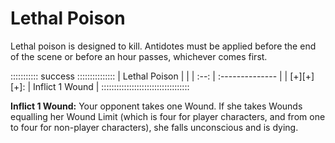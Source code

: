 # Lethal Poison 

Lethal poison is designed to kill. Antidotes must be applied before the
end of the scene or before an hour passes, whichever comes first.

::::::::::: success :::::::::::::::
| Lethal Poison |                 | 
| :--:          | :-------------- |
| [+][+][+]:    | Inflict 1 Wound |
:::::::::::::::::::::::::::::::::::

**Inflict 1 Wound:** Your opponent takes one Wound. If she takes Wounds
equalling her Wound Limit (which is four for player characters, and from
one to four for non-player characters), she falls unconscious and is
dying.


